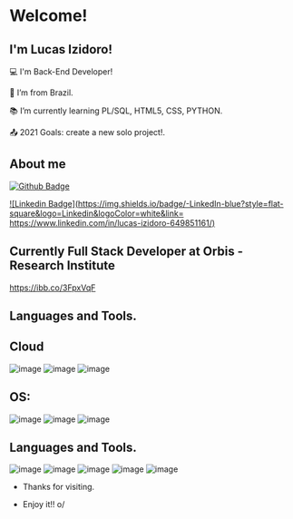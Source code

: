 # Welcome!

## I'm Lucas Izidoro!

:computer: I'm Back-End Developer!

:house_with_garden: I’m from Brazil.

:books: I’m currently learning PL/SQL, HTML5, CSS, PYTHON.

:outbox_tray: 2021 Goals: create a new solo project!.

 

## About me
[![Github Badge](https://img.shields.io/badge/-Github-000?style=flat-square&logo=Github&logoColor=white&link=https://github.com/lucasizi)](https://github.com/lucasizi)

[![Linkedin Badge](https://img.shields.io/badge/-LinkedIn-blue?style=flat-square&logo=Linkedin&logoColor=white&link= https://www.linkedin.com/in/lucas-izidoro-649851161/)]( https://www.linkedin.com/in/lucas-izidoro-649851161/)

## Currently Full Stack Developer at Orbis - Research Institute
https://ibb.co/3FpxVqF

## Languages and Tools.

## Cloud
![image]({https://img.shields.io/badge/Amazon_AWS-232F3E?style=for-the-badge&logo=amazon-aws&logoColor=white})
![image]({https://img.shields.io/badge/microsoft%20azure-0089D6?style=for-the-badge&logo=microsoft-azure&logoColor=white})
![image]({https://img.shields.io/badge/Oracle-F80000?style=for-the-badge&logo=oracle&logoColor=black})

## OS:
![image]({https://img.shields.io/badge/Debian-A81D33?style=for-the-badge&logo=debian&logoColor=white})
![image]({https://img.shields.io/badge/Linux-FCC624?style=for-the-badge&logo=linux&logoColor=black})
![image]({https://img.shields.io/badge/Windows-0078D6?style=for-the-badge&logo=windows&logoColor=white})

## Languages and Tools.
![image]({https://img.shields.io/badge/Microsoft_SQL_Server-CC2927?style=for-the-badge&logo=microsoft-sql-server&logoColor=white})
![image]({https://img.shields.io/badge/Python-FFD43B?style=for-the-badge&logo=python&logoColor=darkgreen})
![image]({https://img.shields.io/badge/HTML5-E34F26?style=for-the-badge&logo=html5&logoColor=white})
![image]({https://img.shields.io/badge/CSS3-1572B6?style=for-the-badge&logo=css3&logoColor=white})
![image]({https://img.shields.io/badge/C%23-239120?style=for-the-badge&logo=c-sharp&logoColor=white})


- Thanks for visiting.

- Enjoy it!! o/
